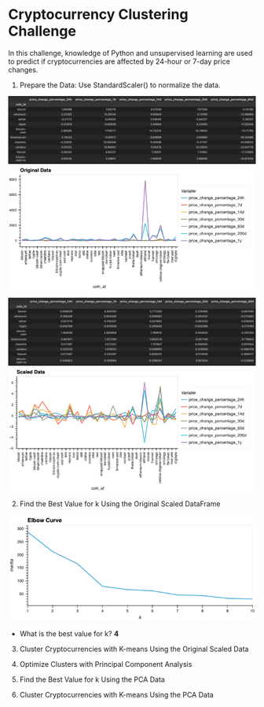 # Cryptocurrency Clustering Challenge

In this challenge, knowledge of Python and unsupervised learning are used to predict if cryptocurrencies are affected by 24-hour or 7-day price changes.


1. Prepare the Data: Use StandardScaler() to normalize the data.


![](Pics/original_data.png)
![](Pics/original_data_chart.png)


![](Pics/scaled_data.png)
![](Pics/scaled_data_chart.png)


2. Find the Best Value for k Using the Original Scaled DataFrame

![](Pics/elbow_chart.png)

- What is the best value for k?
**4**

3. Cluster Cryptocurrencies with K-means Using the Original Scaled Data

4. Optimize Clusters with Principal Component Analysis

5. Find the Best Value for k Using the PCA Data

6. Cluster Cryptocurrencies with K-means Using the PCA Data

